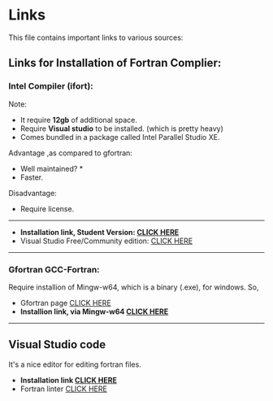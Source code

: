 # Links   
This file contains important links to various sources:
  
## Links for Installation of Fortran Complier:

### Intel Compiler (ifort):
 
 Note:
 * It require **12gb** of additional space.
 * Require **Visual studio** to be installed. (which is pretty heavy)
 * Comes bundled in a package called Intel Parallel Studio XE.

 Advantage ,as compared to gfortran:
 * Well maintained? *   
 * Faster.

 Disadvantage:
 * Require license.
 --- 

* **Installation link, Student Version: [CLICK HERE](https://software.intel.com/en-us/parallel-studio-xe/choose-download/student-windows)**
* Visual Studio Free/Community edition: [CLICK HERE](https://visualstudio.microsoft.com/vs/community/) 

 --- 
### Gfortran GCC-Fortran:
Require installion of Mingw-w64, which is a binary (.exe), for windows. So,   
* Gfortran page [CLICK HERE](https://gcc.gnu.org/wiki/GFortranBinaries)
* **Installion link, via Mingw-w64 [CLICK HERE](https://mingw-w64.org/doku.php/download/mingw-builds)**   
---
## Visual Studio code
It's a nice editor for editing fortran files.
* **Installation link [CLICK HERE](https://code.visualstudio.com/)**
* Fortran linter [CLICK HERE](https://marketplace.visualstudio.com/items?itemName=krvajalm.linter-gfortran)
